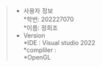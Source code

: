 > * 사용자 정보     
    *학번: 202227070        
    *이름: 정희조   
> * Version     
    *IDE : Visual studio 2022   
    *compliler :    
        *OpenGL     
    
